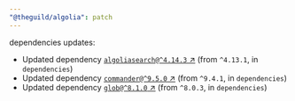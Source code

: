 ```yaml
---
"@theguild/algolia": patch
---
```

dependencies updates:
  - Updated dependency [`algoliasearch@^4.14.3` ↗︎](https://www.npmjs.com/package/algoliasearch/v/4.14.3) (from `^4.13.1`, in `dependencies`)
  - Updated dependency [`commander@^9.5.0` ↗︎](https://www.npmjs.com/package/commander/v/9.5.0) (from `^9.4.1`, in `dependencies`)
  - Updated dependency [`glob@^8.1.0` ↗︎](https://www.npmjs.com/package/glob/v/8.1.0) (from `^8.0.3`, in `dependencies`)
